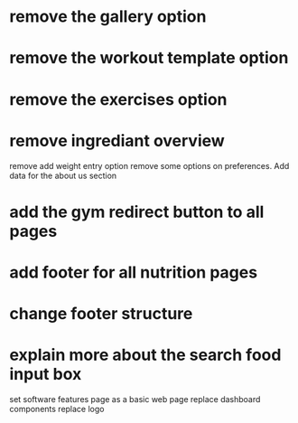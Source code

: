# remove the gallery option
# remove the workout template option
# remove the exercises option
# remove ingrediant overview
remove add weight entry option
remove some options on preferences.
Add data for the about us section



# add the gym redirect button to all pages
# add footer for all nutrition pages




# change footer structure
# explain more about the search food input box
set software features page as a basic web page
replace dashboard components 
replace logo
